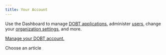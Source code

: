 ```yaml
---
title: Your Account
---
```


Use the Dashboard to manage [DOBT applications](dashboard/managing_applications.html), administer [users](dashboard/managing_users.html), change your [organization settings](dashboard/organization_settings.html), and more.

[Manage your DOBT account.](https://dashboard.dobt.co/)

<p class='choose_article'>
  <i class='fa fa-hand-o-left'></i>
  <span>Choose an article</span>
</p>
